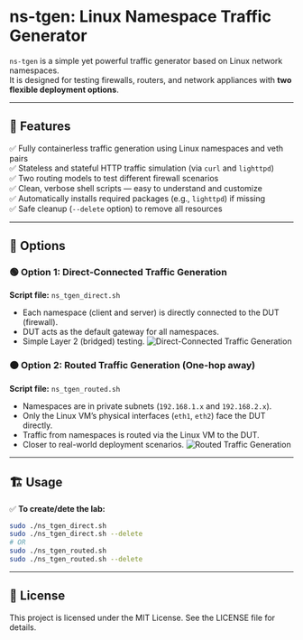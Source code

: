 # ns-tgen: Linux Namespace Traffic Generator

`ns-tgen` is a simple yet powerful traffic generator based on Linux network namespaces.  
It is designed for testing firewalls, routers, and network appliances with **two flexible deployment options**.

---

## 🌟 Features

✅ Fully containerless traffic generation using Linux namespaces and veth pairs  
✅ Stateless and stateful HTTP traffic simulation (via `curl` and `lighttpd`)  
✅ Two routing models to test different firewall scenarios  
✅ Clean, verbose shell scripts — easy to understand and customize  
✅ Automatically installs required packages (e.g., `lighttpd`) if missing  
✅ Safe cleanup (`--delete` option) to remove all resources

---

## 🔧 Options

### 🟢 Option 1: **Direct-Connected Traffic Generation**  
**Script file:** `ns_tgen_direct.sh`  
- Each namespace (client and server) is directly connected to the DUT (firewall).  
- DUT acts as the default gateway for all namespaces.  
- Simple Layer 2 (bridged) testing.
![Direct-Connected Traffic Generation](https://github.com/user-attachments/assets/6732ca9d-1c3f-49b7-97b9-bc537ecacc11)

### 🟠 Option 2: **Routed Traffic Generation (One-hop away)**  
**Script file:** `ns_tgen_routed.sh`  
- Namespaces are in private subnets (`192.168.1.x` and `192.168.2.x`).  
- Only the Linux VM’s physical interfaces (`eth1`, `eth2`) face the DUT directly.  
- Traffic from namespaces is routed via the Linux VM to the DUT.  
- Closer to real-world deployment scenarios.
![Routed Traffic Generation](https://github.com/user-attachments/assets/11286251-a9fc-4ed8-ad52-766d58d7769b)

---

## 🏗️ Usage

✅ **To create/dete the lab:**
```bash
sudo ./ns_tgen_direct.sh
sudo ./ns_tgen_direct.sh --delete
# OR
sudo ./ns_tgen_routed.sh
sudo ./ns_tgen_routed.sh --delete
```
---

## 📄 License

This project is licensed under the MIT License. See the LICENSE file for details.

